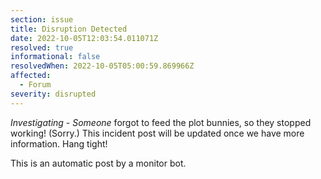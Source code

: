 ```yaml
---
section: issue
title: Disruption Detected
date: 2022-10-05T12:03:54.011071Z
resolved: true
informational: false
resolvedWhen: 2022-10-05T05:00:59.869966Z
affected:
  - Forum
severity: disrupted
---
```

*Investigating* - _Someone_ forgot to feed the plot bunnies, so they stopped working! (Sorry.) This incident post will be updated once we have more information. Hang tight!

This is an automatic post by a monitor bot.
        